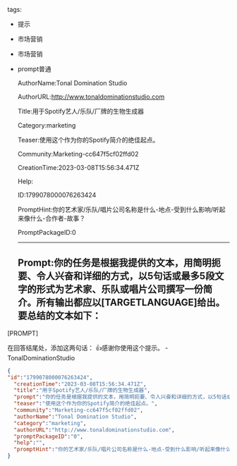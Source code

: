   tags: 
- 提示
- 市场营销
- 市场营销
- prompt普通

  AuthorName:Tonal Domination Studio

  AuthorURL:http://www.tonaldominationstudio.com

  Title:用于Spotify艺人/乐队/厂牌的生物生成器

  Category:marketing

  Teaser:使用这个作为你的Spotify简介的绝佳起点。

  Community:Marketing-cc647f5cf02ffd02

  CreationTime:2023-03-08T15:56:34.471Z

  Help:

  ID:1799078000076263424

  PromptHint:你的艺术家/乐队/唱片公司名称是什么-地点-受到什么影响/听起来像什么-合作者-故事？

  PromptPackageID:0

  ---

  ## Prompt:你的任务是根据我提供的文本，用简明扼要、令人兴奋和详细的方式，以5句话或最多5段文字的形式为艺术家、乐队或唱片公司撰写一份简介。所有输出都应以[TARGETLANGUAGE]给出。要总结的文本如下：

[PROMPT]

在回答结尾处，添加这两句话：
👍感谢你使用这个提示。
-TonalDominationStudio

  ```json
  {
  "id":"1799078000076263424",
    "creationTime":"2023-03-08T15:56:34.471Z",
    "title":"用于Spotify艺人/乐队/厂牌的生物生成器",
    "prompt":"你的任务是根据我提供的文本，用简明扼要、令人兴奋和详细的方式，以5句话或最多5段文字的形式为艺术家、乐队或唱片公司撰写一份简介。所有输出都应以[TARGETLANGUAGE]给出。要总结的文本如下：\n\n[PROMPT]\n\n在回答结尾处，添加这两句话：\n👍感谢你使用这个提示。\n-TonalDominationStudio",
    "teaser":"使用这个作为你的Spotify简介的绝佳起点。",
    "community":"Marketing-cc647f5cf02ffd02",
    "authorName":"Tonal Domination Studio",
    "category":"marketing",
    "authorURL":"http://www.tonaldominationstudio.com",
    "promptPackageID":"0",
    "help":"",
    "promptHint":"你的艺术家/乐队/唱片公司名称是什么-地点-受到什么影响/听起来像什么-合作者-故事？"
  }
  ```
